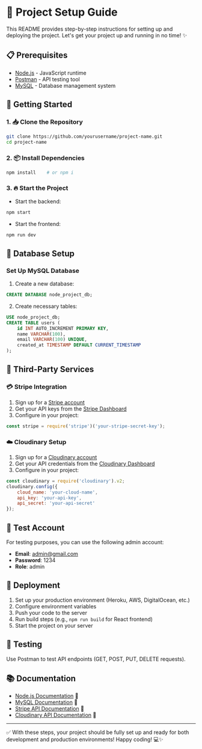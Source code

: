 # 🚀 Project Setup Guide

This README provides step-by-step instructions for setting up and deploying the project. Let's get your project up and running in no time! ✨

## 📋 Prerequisites

- [Node.js](https://nodejs.org/) - JavaScript runtime
- [Postman](https://www.postman.com/) - API testing tool
- [MySQL](https://www.mysql.com/) - Database management system

## 🏁 Getting Started

### 1. 📥 Clone the Repository
```bash
git clone https://github.com/yourusername/project-name.git
cd project-name
```

### 2. 📦 Install Dependencies
```bash
npm install    # or npm i
```

### 3. 🔥 Start the Project
- Start the backend:
```bash
npm start
```
- Start the frontend:
```bash
npm run dev
```

## 💾 Database Setup

### Set Up MySQL Database
1. Create a new database:
```sql
CREATE DATABASE node_project_db;
```

2. Create necessary tables:
```sql
USE node_project_db;
CREATE TABLE users (
    id INT AUTO_INCREMENT PRIMARY KEY,
    name VARCHAR(100),
    email VARCHAR(100) UNIQUE,
    created_at TIMESTAMP DEFAULT CURRENT_TIMESTAMP
);
```

## 🔌 Third-Party Services

### 💳 Stripe Integration
1. Sign up for a [Stripe account](https://stripe.com/)
2. Get your API keys from the [Stripe Dashboard](https://dashboard.stripe.com/)
3. Configure in your project:
```js
const stripe = require('stripe')('your-stripe-secret-key');
```

### ☁️ Cloudinary Setup
1. Sign up for a [Cloudinary account](https://cloudinary.com/)
2. Get your API credentials from the [Cloudinary Dashboard](https://cloudinary.com/console)
3. Configure in your project:
```js
const cloudinary = require('cloudinary').v2;
cloudinary.config({
    cloud_name: 'your-cloud-name',
    api_key: 'your-api-key',
    api_secret: 'your-api-secret'
});
```

## 👤 Test Account

For testing purposes, you can use the following admin account:
- **Email**: admin@gmail.com
- **Password**: 1234
- **Role**: admin

## 🚢 Deployment

1. Set up your production environment (Heroku, AWS, DigitalOcean, etc.)
2. Configure environment variables
3. Push your code to the server
4. Run build steps (e.g., `npm run build` for React frontend)
5. Start the project on your server

## 🧪 Testing

Use Postman to test API endpoints (GET, POST, PUT, DELETE requests).

## 📚 Documentation

- [Node.js Documentation](https://nodejs.org/en/docs/) 📗
- [MySQL Documentation](https://dev.mysql.com/doc/) 📘
- [Stripe API Documentation](https://stripe.com/docs/api) 📙
- [Cloudinary API Documentation](https://cloudinary.com/documentation) 📕

---

✅ With these steps, your project should be fully set up and ready for both development and production environments! Happy coding! 💻✨
